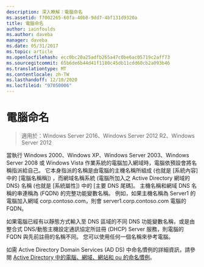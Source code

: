 ```yaml
---
description: 深入瞭解：電腦命名
ms.assetid: f7002265-60fa-40b8-9dd7-4bf131d9320a
title: 電腦命名
author: iainfoulds
ms.author: daveba
manager: daveba
ms.date: 05/31/2017
ms.topic: article
ms.openlocfilehash: ecc0bc20a25adfb265a47c0be6ac05719c2aff73
ms.sourcegitcommit: 65b6de6b44d41f1180c45db11cdd60cb2a093b46
ms.translationtype: MT
ms.contentlocale: zh-TW
ms.lasthandoff: 12/10/2020
ms.locfileid: "97050006"
---
```

# <a name="computer-naming"></a>電腦命名

> 適用於：Windows Server 2016、Windows Server 2012 R2、Windows Server 2012

當執行 Windows 2000、Windows XP、Windows Server 2003、Windows Server 2008 或 Windows Vista 作業系統的電腦加入網域時，電腦依預設會將名稱指派給自己。 它本身指派的名稱是由電腦的主機名稱所組成 (也就是 [系統內容] 中的 [電腦名稱稱]) ，而網域名稱系統 (電腦所加入之 Active Directory 網域的 DNS) 名稱 (也就是 [系統屬性]) 中的 [主要 DNS 尾碼]。 主機名稱和網域 DNS 名稱的串連稱為 (FQDN) 的完整功能變數名稱。 例如，如果主機名稱為 Server1 的電腦加入網域 corp.contoso.com，則會 server1.corp.contoso.com 電腦的 FQDN。

如果電腦已經有以靜態方式輸入至 DNS 區域的不同 DNS 功能變數名稱，或是由整合式 DNS/動態主機設定通訊協定所註冊 (DHCP) Server 服務，則電腦的 FQDN 與先前註冊的名稱不同。 您可以使用任何一個名稱來參考電腦。

如需 Active Directory Domain Services (AD DS) 中命名慣例的詳細資訊，請參閱 [Active Directory 中的電腦、網域、網站和 ou 的命名慣例](https://support.microsoft.com/help/909264/)。
